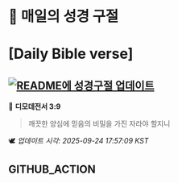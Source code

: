 # 🙏 매일의 성경 구절
# [Daily Bible verse]
## [![README에 성경구절 업데이트](https://github.com/DONGSUKA/first_test/actions/workflows/update-readme-bible.yml/badge.svg)](https://github.com/DONGSUKA/first_test/actions/workflows/update-readme-bible.yml)
<!-- START_BIBLE_VERSE -->
📖 **디모데전서 3:9**
> 깨끗한 양심에 믿음의 비밀을 가진 자라야 할지니

🕊️ _업데이트 시각: 2025-09-24 17:57:09 KST_
  <!-- END_BIBLE_VERSE -->
## GITHUB_ACTION
